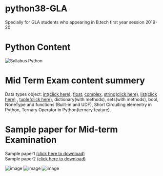 # python38-GLA
Specially for GLA students who appearing in B.tech first year session 2019-20

# Python Content
![Syllabus Python](https://user-images.githubusercontent.com/15958589/72918043-00a79880-3d6b-11ea-9280-c131964d56dc.png)

# Mid Term Exam content summery

Data types object: [int(click here)](http://amirkhan1092.c1.biz/integer.pdf), [float](http://amirkhan1092.c1.biz/integer.pdf), [complex](http://amirkhan1092.c1.biz/integer.pdf), [string(click here)](http://www.amirkhan1092.c1.biz/string.pdf), [list(click here)](http://www.amirkhan1092.c1.biz/list.pdf) , [tuple(click here)](http://www.amirkhan1092.c1.biz/tuple.pdf), 
dictionary(with methods), sets(with methods), bool, NoneType and functions (Built-in and UDF), Short Circuiting elementry in Python,
Ternary Operator in Python(ternary feature). 

# Sample paper for Mid-term Examination  
Sample paper1 [(click here to download)](http://amirkhan1092.c1.biz/sample-paper1.pdf)           
Sample paper2 [(click here to download)](http://amirkhan1092.c1.biz/sample-paper2.pdf)
    
![image](https://user-images.githubusercontent.com/15958589/72918999-a8719600-3d6c-11ea-8270-7f2362843855.png)
![image](https://user-images.githubusercontent.com/15958589/72919090-da82f800-3d6c-11ea-8dff-836c9bd368ec.png)
![image](https://user-images.githubusercontent.com/15958589/72919151-f6869980-3d6c-11ea-947b-4c6039725476.png)


